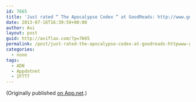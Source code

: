 ```yaml
---
id: 7665
title: 'Just rated “ The Apocalypse Codex ” at GoodReads: http://www.goodreads.com/review/show/669416850 2 stars'
date: 2013-07-16T16:39:59+00:00
author: Avi
layout: post
guid: http://aviflax.com/?p=7665
permalink: /post/just-rated-the-apocalypse-codex-at-goodreads-httpwww-goodreads-comreviewshow669416850-2-stars/
categories:
  - none
tags:
  - ADN
  - Appdotnet
  - IFTTT
---
```

(Originally published [on App.net](http://alpha.app.net/aviflax/post/7741474).)